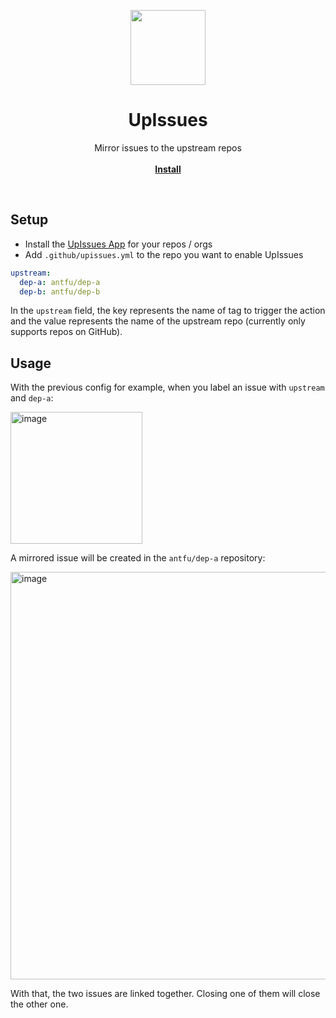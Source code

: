 <p align="center">
<img src="https://user-images.githubusercontent.com/11247099/164195291-4dd1b6df-cc89-4dbb-97a2-274fcccd86ce.png" height="120">
</p>
<h1 align="center">UpIssues</h1>

<p align="center">
Mirror issues to the upstream repos
<br>
<br>
<a href="https://github.com/apps/upissues"><b>Install</b></a>
</p>

<br>

## Setup

- Install the [UpIssues App](https://github.com/apps/upissues) for your repos / orgs
- Add `.github/upissues.yml` to the repo you want to enable UpIssues

```yaml
upstream:
  dep-a: antfu/dep-a
  dep-b: antfu/dep-b
```

In the `upstream` field, the key represents the name of tag to trigger the action and the value represents the name of the upstream repo (currently only supports repos on GitHub).

## Usage

With the previous config for example, when you label an issue with `upstream` and `dep-a`:

<img width="211" alt="image" src="https://user-images.githubusercontent.com/11247099/164196425-79e85568-b196-478b-a0ba-f4044199e56d.png">

A mirrored issue will be created in the `antfu/dep-a` repository:

<img width="652" alt="image" src="https://user-images.githubusercontent.com/11247099/164196790-d0ecea63-413a-443b-9f65-1344adb8f445.png">

With that, the two issues are linked together. Closing one of them will close the other one.
